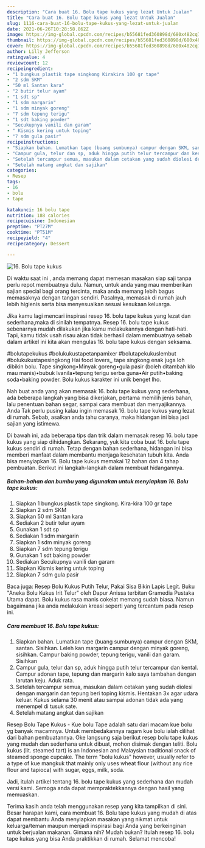 ```yaml
---
description: "Cara buat 16. Bolu tape kukus yang lezat Untuk Jualan"
title: "Cara buat 16. Bolu tape kukus yang lezat Untuk Jualan"
slug: 1116-cara-buat-16-bolu-tape-kukus-yang-lezat-untuk-jualan
date: 2021-06-26T10:28:58.862Z
image: https://img-global.cpcdn.com/recipes/b55681fed360898d/680x482cq70/16-bolu-tape-kukus-foto-resep-utama.jpg
thumbnail: https://img-global.cpcdn.com/recipes/b55681fed360898d/680x482cq70/16-bolu-tape-kukus-foto-resep-utama.jpg
cover: https://img-global.cpcdn.com/recipes/b55681fed360898d/680x482cq70/16-bolu-tape-kukus-foto-resep-utama.jpg
author: Lilly Jefferson
ratingvalue: 4
reviewcount: 12
recipeingredient:
- "1 bungkus plastik tape singkong Kirakira 100 gr tape"
- "2 sdm SKM"
- "50 ml Santan kara"
- "2 butir telur ayam"
- "1 sdt sp"
- "1 sdm margarin"
- "1 sdm minyak goreng"
- "7 sdm tepung terigu"
- "1 sdt baking powder"
- "Secukupnya vanili dan garam"
- " Kismis kering untuk toping"
- "7 sdm gula pasir"
recipeinstructions:
- "Siapkan bahan. Lumatkan tape (buang sumbunya) campur dengan SKM, santan. Sisihkan. Leleh kan margarin campur dengan minyak goreng, sisihkan. Campur baking powder, tepung terigu, vanili dan garam. Sisihkan"
- "Campur gula, telur dan sp, aduk hingga putih telur tercampur dan kental. Campur adonan tape, tepung dan margarin kalo saya tambahan dengan larutan keju. Aduk rata."
- "Setelah tercampur semua, masukan dalam cetakan yang sudah diolesi dengan margarin dan tepung beri toping kismis. Hentakan 3x agar udara keluar. Kukus selama 30 menit atau sampai adonan tidak ada yang menempel di tusuk sate."
- "Setelah matang angkat dan sajikan"
categories:
- Resep
tags:
- 16
- bolu
- tape

katakunci: 16 bolu tape 
nutrition: 188 calories
recipecuisine: Indonesian
preptime: "PT27M"
cooktime: "PT51M"
recipeyield: "4"
recipecategory: Dessert

---
```



![16. Bolu tape kukus](https://img-global.cpcdn.com/recipes/b55681fed360898d/680x482cq70/16-bolu-tape-kukus-foto-resep-utama.jpg)

Di waktu  saat ini , anda memang dapat memesan masakan siap saji tanpa perlu repot membuatnya dulu. Namun, untuk anda yang mau memberikan sajian special bagi orang tercinta, maka anda memang lebih bagus memasaknya dengan tangan sendiri. Pasalnya, memasak di rumah jauh lebih higienis serta bisa menyesuaikan sesuai kesukaan keluarga.

Jika kamu lagi mencari inspirasi resep 16. bolu tape kukus yang lezat dan sederhana,maka di sinilah tempatnya. Resep 16. bolu tape kukus  sebenarnya mudah dilakukan jika kamu melakukannya dengan hati-hati. Tapi, kamu tidak usah risau akan tidak berhasil dalam membuatnya 
sebab dalam artikel ini kita akan mengulas 16. bolu tape kukus dengan seksama.  

#bolutapekukus #bolukukustapetanpamixer #bolutapekukuslembut #bolukukustapesingkong Hai food lovers,, tape singkong enak juga loh dibikin bolu. Tape singkong•Minyak goreng•gula pasir (boleh ditambah klo mau manis)•bubuk lvanila•tepung terigu serba guna•Air putih•baking soda•baking powder. Bolu kukus karakter ini unik benget lho.

Nah buat anda yang akan memasak 16. bolu tape kukus yang sederhana, ada beberapa langkah yang bisa dikerjakan, pertama memilih jenis bahan, lalu penentuan bahan segar, sampai cara membuat dan menyajikannya. Anda Tak perlu pusing kalau ingin memasak 16. bolu tape kukus yang lezat di rumah. Sebab, asalkan anda  tahu caranya, maka hidangan ini bisa jadi sajian yang istimewa.

Di bawah ini, ada beberapa tips dan trik dalam memasak resep 16. bolu tape kukus yang siap dihidangkan. Sekarang, yuk kita coba buat 16. bolu tape kukus sendiri di rumah. Tetap dengan bahan sederhana, hidangan ini bisa memberi manfaat dalam membantu menjaga kesehatan tubuh kita. Anda bisa menyiapkan 16. Bolu tape kukus memakai 12 bahan dan 4 tahap pembuatan. Berikut ini langkah-langkah dalam membuat hidangannya.

<!--inarticleads1-->

##### Bahan-bahan dan bumbu yang digunakan untuk menyiapkan 16. Bolu tape kukus:

1. Siapkan 1 bungkus plastik tape singkong. Kira-kira 100 gr tape
1. Siapkan 2 sdm SKM
1. Siapkan 50 ml Santan kara
1. Sediakan 2 butir telur ayam
1. Gunakan 1 sdt sp
1. Sediakan 1 sdm margarin
1. Siapkan 1 sdm minyak goreng
1. Siapkan 7 sdm tepung terigu
1. Gunakan 1 sdt baking powder
1. Sediakan Secukupnya vanili dan garam
1. Siapkan  Kismis kering untuk toping
1. Siapkan 7 sdm gula pasir


Baca juga: Resep Bolu Kukus Putih Telur, Pakai Sisa Bikin Lapis Legit. Buku &#34;Aneka Bolu Kukus Irit Telur&#34; oleh Dapur Anissa terbitan Gramedia Pustaka Utama dapat. Bolu kukus rasa manis cokelat memang sudah biasa. Namun bagaimana jika anda melakukan kreasi seperti yang tercantum pada resep ini. 

<!--inarticleads2-->

##### Cara membuat 16. Bolu tape kukus:

1. Siapkan bahan. Lumatkan tape (buang sumbunya) campur dengan SKM, santan. Sisihkan. Leleh kan margarin campur dengan minyak goreng, sisihkan. Campur baking powder, tepung terigu, vanili dan garam. Sisihkan
1. Campur gula, telur dan sp, aduk hingga putih telur tercampur dan kental. Campur adonan tape, tepung dan margarin kalo saya tambahan dengan larutan keju. Aduk rata.
1. Setelah tercampur semua, masukan dalam cetakan yang sudah diolesi dengan margarin dan tepung beri toping kismis. Hentakan 3x agar udara keluar. Kukus selama 30 menit atau sampai adonan tidak ada yang menempel di tusuk sate.
1. Setelah matang angkat dan sajikan


Resep Bolu Tape Kukus - Kue bolu Tape adalah satu dari macam kue bolu yg banyak macamnya. Untuk membedakannya ragam kue bolu ialah dilihat dari bahan pembuatannya. Oke langsung saja berikut resep bolu tape kukus yang mudah dan sederhana untuk dibuat, mohon disimak dengan teliti. Bolu kukus (lit. steamed tart) is an Indonesian and Malaysian traditional snack of steamed sponge cupcake. The term &#34;bolu kukus&#34; however, usually refer to a type of kue mangkuk that mainly only uses wheat flour (without any rice flour and tapioca) with sugar, eggs, milk, soda. 

Jadi, itulah artikel tentang  16. bolu tape kukus  yang sederhana dan mudah versi kami. Semoga anda dapat mempraktekkannya dengan hasil yang memuaskan. 

Terima kasih anda telah menggunakan resep yang kita tampilkan di sini. Besar harapan kami, cara membuat  16. Bolu tape kukus yang mudah di atas dapat membantu Anda menyiapkan masakan yang nikmat untuk keluarga/teman maupun menjadi inspirasi bagi Anda yang berkeinginan untuk berjualan makanan. Gimana nih? Mudah bukan? Itulah resep 16. bolu tape kukus yang bisa Anda praktikkan di rumah. Selamat mencoba!

